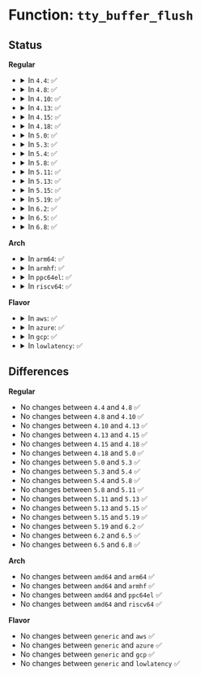 # Function: <code>tty_buffer_flush</code>

## Status
<b>Regular</b>
<ul>
<li>
<details>
<summary>In <code>4.4</code>: ✅</summary>

```c
void tty_buffer_flush(struct tty_struct *tty, struct tty_ldisc *ld);
```

**Collision:** Unique Global

**Inline:** No

**Transformation:** False

**Instances:**

```
In drivers/tty/tty_buffer.c (ffffffff814eacd0)
Location: drivers/tty/tty_buffer.c:236
Inline: False
Direct callers:
  - drivers/tty/tty_io.c:tty_ioctl
  - drivers/tty/tty_ldisc.c:tty_ldisc_flush
  - drivers/tty/pty.c:pty_flush_buffer
```
**Symbols:**

```
ffffffff814eacd0-ffffffff814eaddb: tty_buffer_flush (STB_GLOBAL)
```
</details>
</li>
<li>
<details>
<summary>In <code>4.8</code>: ✅</summary>

```c
void tty_buffer_flush(struct tty_struct *tty, struct tty_ldisc *ld);
```

**Collision:** Unique Global

**Inline:** No

**Transformation:** False

**Instances:**

```
In drivers/tty/tty_buffer.c (ffffffff8153bbc0)
Location: drivers/tty/tty_buffer.c:213
Inline: False
Direct callers:
  - drivers/tty/tty_io.c:tty_ioctl
  - drivers/tty/tty_ldisc.c:tty_ldisc_flush
  - drivers/tty/pty.c:pty_flush_buffer
```
**Symbols:**

```
ffffffff8153bbc0-ffffffff8153bc4f: tty_buffer_flush (STB_GLOBAL)
```
</details>
</li>
<li>
<details>
<summary>In <code>4.10</code>: ✅</summary>

```c
void tty_buffer_flush(struct tty_struct *tty, struct tty_ldisc *ld);
```

**Collision:** Unique Global

**Inline:** No

**Transformation:** False

**Instances:**

```
In drivers/tty/tty_buffer.c (ffffffff81568230)
Location: drivers/tty/tty_buffer.c:213
Inline: False
Direct callers:
  - drivers/tty/tty_io.c:tty_ioctl
  - drivers/tty/tty_ldisc.c:tty_ldisc_flush
  - drivers/tty/pty.c:pty_flush_buffer
```
**Symbols:**

```
ffffffff81568230-ffffffff815682bf: tty_buffer_flush (STB_GLOBAL)
```
</details>
</li>
<li>
<details>
<summary>In <code>4.13</code>: ✅</summary>

```c
void tty_buffer_flush(struct tty_struct *tty, struct tty_ldisc *ld);
```

**Collision:** Unique Global

**Inline:** No

**Transformation:** False

**Instances:**

```
In drivers/tty/tty_buffer.c (ffffffff8157b7e0)
Location: drivers/tty/tty_buffer.c:213
Inline: False
Direct callers:
  - drivers/tty/tty_io.c:tty_ioctl
  - drivers/tty/tty_ldisc.c:tty_ldisc_flush
  - drivers/tty/pty.c:pty_flush_buffer
```
**Symbols:**

```
ffffffff8157b7e0-ffffffff8157b867: tty_buffer_flush (STB_GLOBAL)
```
</details>
</li>
<li>
<details>
<summary>In <code>4.15</code>: ✅</summary>

```c
void tty_buffer_flush(struct tty_struct *tty, struct tty_ldisc *ld);
```

**Collision:** Unique Global

**Inline:** No

**Transformation:** False

**Instances:**

```
In drivers/tty/tty_buffer.c (ffffffff815e01f0)
Location: drivers/tty/tty_buffer.c:214
Inline: False
Direct callers:
  - drivers/tty/tty_io.c:tty_ioctl
  - drivers/tty/tty_ldisc.c:tty_ldisc_flush
  - drivers/tty/pty.c:pty_flush_buffer
```
**Symbols:**

```
ffffffff815e01f0-ffffffff815e027a: tty_buffer_flush (STB_GLOBAL)
```
</details>
</li>
<li>
<details>
<summary>In <code>4.18</code>: ✅</summary>

```c
void tty_buffer_flush(struct tty_struct *tty, struct tty_ldisc *ld);
```

**Collision:** Unique Global

**Inline:** No

**Transformation:** False

**Instances:**

```
In drivers/tty/tty_buffer.c (ffffffff81619480)
Location: drivers/tty/tty_buffer.c:214
Inline: False
Direct callers:
  - drivers/tty/tty_io.c:tty_ioctl
  - drivers/tty/tty_ldisc.c:tty_ldisc_flush
  - drivers/tty/pty.c:pty_flush_buffer
```
**Symbols:**

```
ffffffff81619480-ffffffff81619512: tty_buffer_flush (STB_GLOBAL)
```
</details>
</li>
<li>
<details>
<summary>In <code>5.0</code>: ✅</summary>

```c
void tty_buffer_flush(struct tty_struct *tty, struct tty_ldisc *ld);
```

**Collision:** Unique Global

**Inline:** No

**Transformation:** False

**Instances:**

```
In drivers/tty/tty_buffer.c (ffffffff816366f0)
Location: drivers/tty/tty_buffer.c:219
Inline: False
Direct callers:
  - drivers/tty/tty_io.c:tty_ioctl
  - drivers/tty/tty_ldisc.c:tty_ldisc_flush
  - drivers/tty/pty.c:pty_flush_buffer
```
**Symbols:**

```
ffffffff816366f0-ffffffff81636782: tty_buffer_flush (STB_GLOBAL)
```
</details>
</li>
<li>
<details>
<summary>In <code>5.3</code>: ✅</summary>

```c
void tty_buffer_flush(struct tty_struct *tty, struct tty_ldisc *ld);
```

**Collision:** Unique Global

**Inline:** No

**Transformation:** False

**Instances:**

```
In drivers/tty/tty_buffer.c (ffffffff8166a940)
Location: drivers/tty/tty_buffer.c:219
Inline: False
Direct callers:
  - drivers/tty/tty_io.c:tty_ioctl
  - drivers/tty/tty_ldisc.c:tty_ldisc_flush
  - drivers/tty/pty.c:pty_flush_buffer
```
**Symbols:**

```
ffffffff8166a940-ffffffff8166a9d3: tty_buffer_flush (STB_GLOBAL)
```
</details>
</li>
<li>
<details>
<summary>In <code>5.4</code>: ✅</summary>

```c
void tty_buffer_flush(struct tty_struct *tty, struct tty_ldisc *ld);
```

**Collision:** Unique Global

**Inline:** No

**Transformation:** False

**Instances:**

```
In drivers/tty/tty_buffer.c (ffffffff8168d030)
Location: drivers/tty/tty_buffer.c:219
Inline: False
Direct callers:
  - drivers/tty/tty_io.c:tty_ioctl
  - drivers/tty/tty_ldisc.c:tty_ldisc_flush
  - drivers/tty/pty.c:pty_flush_buffer
```
**Symbols:**

```
ffffffff8168d030-ffffffff8168d0c3: tty_buffer_flush (STB_GLOBAL)
```
</details>
</li>
<li>
<details>
<summary>In <code>5.8</code>: ✅</summary>

```c
void tty_buffer_flush(struct tty_struct *tty, struct tty_ldisc *ld);
```

**Collision:** Unique Global

**Inline:** No

**Transformation:** False

**Instances:**

```
In drivers/tty/tty_buffer.c (ffffffff8173f100)
Location: drivers/tty/tty_buffer.c:219
Inline: False
Direct callers:
  - drivers/tty/tty_io.c:tty_ioctl
  - drivers/tty/tty_ldisc.c:tty_ldisc_flush
  - drivers/tty/tty_ldisc.c:tty_ldisc_flush
  - drivers/tty/pty.c:pty_flush_buffer
```
**Symbols:**

```
ffffffff8173f100-ffffffff8173f193: tty_buffer_flush (STB_GLOBAL)
```
</details>
</li>
<li>
<details>
<summary>In <code>5.11</code>: ✅</summary>

```c
void tty_buffer_flush(struct tty_struct *tty, struct tty_ldisc *ld);
```

**Collision:** Unique Global

**Inline:** No

**Transformation:** False

**Instances:**

```
In drivers/tty/tty_buffer.c (ffffffff8175b030)
Location: drivers/tty/tty_buffer.c:219
Inline: False
Direct callers:
  - drivers/tty/tty_io.c:tty_ioctl
  - drivers/tty/tty_ldisc.c:tty_ldisc_flush
  - drivers/tty/tty_ldisc.c:tty_ldisc_flush
  - drivers/tty/pty.c:pty_flush_buffer
```
**Symbols:**

```
ffffffff8175b030-ffffffff8175b0c3: tty_buffer_flush (STB_GLOBAL)
```
</details>
</li>
<li>
<details>
<summary>In <code>5.13</code>: ✅</summary>

```c
void tty_buffer_flush(struct tty_struct *tty, struct tty_ldisc *ld);
```

**Collision:** Unique Global

**Inline:** No

**Transformation:** False

**Instances:**

```
In drivers/tty/tty_buffer.c (ffffffff8173eed0)
Location: drivers/tty/tty_buffer.c:219
Inline: False
Direct callers:
  - drivers/tty/tty_io.c:tty_ioctl
  - drivers/tty/tty_ldisc.c:tty_ldisc_flush
  - drivers/tty/tty_ldisc.c:tty_ldisc_flush
  - drivers/tty/pty.c:pty_flush_buffer
```
**Symbols:**

```
ffffffff8173eed0-ffffffff8173ef63: tty_buffer_flush (STB_GLOBAL)
```
</details>
</li>
<li>
<details>
<summary>In <code>5.15</code>: ✅</summary>

```c
void tty_buffer_flush(struct tty_struct *tty, struct tty_ldisc *ld);
```

**Collision:** Unique Global

**Inline:** No

**Transformation:** False

**Instances:**

```
In drivers/tty/tty_buffer.c (ffffffff817bf660)
Location: drivers/tty/tty_buffer.c:221
Inline: False
Direct callers:
  - drivers/tty/tty_io.c:tty_ioctl
  - drivers/tty/tty_ldisc.c:tty_ldisc_flush
  - drivers/tty/tty_ldisc.c:tty_ldisc_flush
  - drivers/tty/pty.c:pty_flush_buffer
```
**Symbols:**

```
ffffffff817bf660-ffffffff817bf6f3: tty_buffer_flush (STB_GLOBAL)
```
</details>
</li>
<li>
<details>
<summary>In <code>5.19</code>: ✅</summary>

```c
void tty_buffer_flush(struct tty_struct *tty, struct tty_ldisc *ld);
```

**Collision:** Unique Global

**Inline:** No

**Transformation:** False

**Instances:**

```
In drivers/tty/tty_buffer.c (ffffffff818fbb80)
Location: drivers/tty/tty_buffer.c:220
Inline: False
Direct callers:
  - drivers/tty/tty_io.c:tty_ioctl
  - drivers/tty/tty_ldisc.c:tty_ldisc_flush
  - drivers/tty/tty_ldisc.c:tty_ldisc_flush
  - drivers/tty/tty_ldisc.c:tty_ldisc_flush
  - drivers/tty/pty.c:pty_flush_buffer
```
**Symbols:**

```
ffffffff818fbb80-ffffffff818fbc1f: tty_buffer_flush (STB_GLOBAL)
```
</details>
</li>
<li>
<details>
<summary>In <code>6.2</code>: ✅</summary>

```c
void tty_buffer_flush(struct tty_struct *tty, struct tty_ldisc *ld);
```

**Collision:** Unique Global

**Inline:** No

**Transformation:** False

**Instances:**

```
In drivers/tty/tty_buffer.c (ffffffff81a54f80)
Location: drivers/tty/tty_buffer.c:222
Inline: False
Direct callers:
  - drivers/tty/tty_io.c:tty_ioctl
  - drivers/tty/tty_ldisc.c:tty_ldisc_flush
  - drivers/tty/tty_ldisc.c:tty_ldisc_flush
  - drivers/tty/tty_ldisc.c:tty_ldisc_flush
  - drivers/tty/pty.c:pty_flush_buffer
```
**Symbols:**

```
ffffffff81a54f80-ffffffff81a55029: tty_buffer_flush (STB_GLOBAL)
```
</details>
</li>
<li>
<details>
<summary>In <code>6.5</code>: ✅</summary>

```c
void tty_buffer_flush(struct tty_struct *tty, struct tty_ldisc *ld);
```

**Collision:** Unique Global

**Inline:** No

**Transformation:** False

**Instances:**

```
In drivers/tty/tty_buffer.c (ffffffff81a9f560)
Location: drivers/tty/tty_buffer.c:222
Inline: False
Direct callers:
  - drivers/tty/tty_io.c:tty_ioctl
  - drivers/tty/tty_ldisc.c:tty_ldisc_flush
  - drivers/tty/tty_ldisc.c:tty_ldisc_flush
  - drivers/tty/tty_ldisc.c:tty_ldisc_flush
  - drivers/tty/pty.c:pty_flush_buffer
```
**Symbols:**

```
ffffffff81a9f560-ffffffff81a9f609: tty_buffer_flush (STB_GLOBAL)
```
</details>
</li>
<li>
<details>
<summary>In <code>6.8</code>: ✅</summary>

```c
void tty_buffer_flush(struct tty_struct *tty, struct tty_ldisc *ld);
```

**Collision:** Unique Global

**Inline:** No

**Transformation:** False

**Instances:**

```
In drivers/tty/tty_buffer.c (ffffffff81af1f60)
Location: drivers/tty/tty_buffer.c:220
Inline: False
Direct callers:
  - drivers/tty/tty_io.c:tty_ioctl
  - drivers/tty/tty_ldisc.c:tty_ldisc_flush
  - drivers/tty/tty_ldisc.c:tty_ldisc_flush
  - drivers/tty/tty_ldisc.c:tty_ldisc_flush
  - drivers/tty/pty.c:pty_flush_buffer
```
**Symbols:**

```
ffffffff81af1f60-ffffffff81af2006: tty_buffer_flush (STB_GLOBAL)
```
</details>
</li>
</ul>
<b>Arch</b>
<ul>
<li>
<details>
<summary>In <code>arm64</code>: ✅</summary>

```c
void tty_buffer_flush(struct tty_struct *tty, struct tty_ldisc *ld);
```

**Collision:** Unique Global

**Inline:** No

**Transformation:** False

**Instances:**

```
In drivers/tty/tty_buffer.c (ffff80001085d908)
Location: drivers/tty/tty_buffer.c:219
Inline: False
Direct callers:
  - drivers/tty/tty_io.c:tty_ioctl
  - drivers/tty/tty_ldisc.c:tty_ldisc_flush
  - drivers/tty/pty.c:pty_flush_buffer
```
**Symbols:**

```
ffff80001085d908-ffff80001085da04: tty_buffer_flush (STB_GLOBAL)
```
</details>
</li>
<li>
<details>
<summary>In <code>armhf</code>: ✅</summary>

```c
void tty_buffer_flush(struct tty_struct *tty, struct tty_ldisc *ld);
```

**Collision:** Unique Global

**Inline:** No

**Transformation:** False

**Instances:**

```
In drivers/tty/tty_buffer.c (c09655d8)
Location: drivers/tty/tty_buffer.c:219
Inline: False
Direct callers:
  - drivers/tty/tty_io.c:tty_ioctl
  - drivers/tty/tty_ldisc.c:tty_ldisc_flush
  - drivers/tty/pty.c:pty_flush_buffer
```
**Symbols:**

```
c09655d8-c09656a4: tty_buffer_flush (STB_GLOBAL)
```
</details>
</li>
<li>
<details>
<summary>In <code>ppc64el</code>: ✅</summary>

```c
void tty_buffer_flush(struct tty_struct *tty, struct tty_ldisc *ld);
```

**Collision:** Unique Global

**Inline:** No

**Transformation:** False

**Instances:**

```
In drivers/tty/tty_buffer.c (c0000000008fcc70)
Location: drivers/tty/tty_buffer.c:219
Inline: False
Direct callers:
  - drivers/tty/tty_io.c:tty_ioctl
  - drivers/tty/tty_ldisc.c:tty_ldisc_flush
  - drivers/tty/pty.c:pty_flush_buffer
```
**Symbols:**

```
c0000000008fcc70-c0000000008fcd88: tty_buffer_flush (STB_GLOBAL)
```
</details>
</li>
<li>
<details>
<summary>In <code>riscv64</code>: ✅</summary>

```c
void tty_buffer_flush(struct tty_struct *tty, struct tty_ldisc *ld);
```

**Collision:** Unique Global

**Inline:** No

**Transformation:** False

**Instances:**

```
In drivers/tty/tty_buffer.c (ffffffe0005366a8)
Location: drivers/tty/tty_buffer.c:219
Inline: False
Direct callers:
  - drivers/tty/tty_io.c:tty_ioctl
  - drivers/tty/tty_ldisc.c:tty_ldisc_flush
  - drivers/tty/pty.c:pty_flush_buffer
```
**Symbols:**

```
ffffffe0005366a8-ffffffe000536748: tty_buffer_flush (STB_GLOBAL)
```
</details>
</li>
</ul>
<b>Flavor</b>
<ul>
<li>
<details>
<summary>In <code>aws</code>: ✅</summary>

```c
void tty_buffer_flush(struct tty_struct *tty, struct tty_ldisc *ld);
```

**Collision:** Unique Global

**Inline:** No

**Transformation:** False

**Instances:**

```
In drivers/tty/tty_buffer.c (ffffffff81652ab0)
Location: drivers/tty/tty_buffer.c:219
Inline: False
Direct callers:
  - drivers/tty/tty_io.c:tty_ioctl
  - drivers/tty/tty_ldisc.c:tty_ldisc_flush
  - drivers/tty/pty.c:pty_flush_buffer
```
**Symbols:**

```
ffffffff81652ab0-ffffffff81652b43: tty_buffer_flush (STB_GLOBAL)
```
</details>
</li>
<li>
<details>
<summary>In <code>azure</code>: ✅</summary>

```c
void tty_buffer_flush(struct tty_struct *tty, struct tty_ldisc *ld);
```

**Collision:** Unique Global

**Inline:** No

**Transformation:** False

**Instances:**

```
In drivers/tty/tty_buffer.c (ffffffff81632ef0)
Location: drivers/tty/tty_buffer.c:219
Inline: False
Direct callers:
  - drivers/tty/tty_io.c:tty_ioctl
  - drivers/tty/tty_ldisc.c:tty_ldisc_flush
  - drivers/tty/pty.c:pty_flush_buffer
```
**Symbols:**

```
ffffffff81632ef0-ffffffff81632f83: tty_buffer_flush (STB_GLOBAL)
```
</details>
</li>
<li>
<details>
<summary>In <code>gcp</code>: ✅</summary>

```c
void tty_buffer_flush(struct tty_struct *tty, struct tty_ldisc *ld);
```

**Collision:** Unique Global

**Inline:** No

**Transformation:** False

**Instances:**

```
In drivers/tty/tty_buffer.c (ffffffff81680e70)
Location: drivers/tty/tty_buffer.c:219
Inline: False
Direct callers:
  - drivers/tty/tty_io.c:tty_ioctl
  - drivers/tty/tty_ldisc.c:tty_ldisc_flush
  - drivers/tty/pty.c:pty_flush_buffer
```
**Symbols:**

```
ffffffff81680e70-ffffffff81680f03: tty_buffer_flush (STB_GLOBAL)
```
</details>
</li>
<li>
<details>
<summary>In <code>lowlatency</code>: ✅</summary>

```c
void tty_buffer_flush(struct tty_struct *tty, struct tty_ldisc *ld);
```

**Collision:** Unique Global

**Inline:** No

**Transformation:** False

**Instances:**

```
In drivers/tty/tty_buffer.c (ffffffff8169b4c0)
Location: drivers/tty/tty_buffer.c:219
Inline: False
Direct callers:
  - drivers/tty/tty_io.c:tty_ioctl
  - drivers/tty/tty_ldisc.c:tty_ldisc_flush
  - drivers/tty/pty.c:pty_flush_buffer
```
**Symbols:**

```
ffffffff8169b4c0-ffffffff8169b553: tty_buffer_flush (STB_GLOBAL)
```
</details>
</li>
</ul>

## Differences
<b>Regular</b>
<ul>
<li>
No changes between <code>4.4</code> and <code>4.8</code> ✅
</li>
<li>
No changes between <code>4.8</code> and <code>4.10</code> ✅
</li>
<li>
No changes between <code>4.10</code> and <code>4.13</code> ✅
</li>
<li>
No changes between <code>4.13</code> and <code>4.15</code> ✅
</li>
<li>
No changes between <code>4.15</code> and <code>4.18</code> ✅
</li>
<li>
No changes between <code>4.18</code> and <code>5.0</code> ✅
</li>
<li>
No changes between <code>5.0</code> and <code>5.3</code> ✅
</li>
<li>
No changes between <code>5.3</code> and <code>5.4</code> ✅
</li>
<li>
No changes between <code>5.4</code> and <code>5.8</code> ✅
</li>
<li>
No changes between <code>5.8</code> and <code>5.11</code> ✅
</li>
<li>
No changes between <code>5.11</code> and <code>5.13</code> ✅
</li>
<li>
No changes between <code>5.13</code> and <code>5.15</code> ✅
</li>
<li>
No changes between <code>5.15</code> and <code>5.19</code> ✅
</li>
<li>
No changes between <code>5.19</code> and <code>6.2</code> ✅
</li>
<li>
No changes between <code>6.2</code> and <code>6.5</code> ✅
</li>
<li>
No changes between <code>6.5</code> and <code>6.8</code> ✅
</li>
</ul>
<b>Arch</b>
<ul>
<li>
No changes between <code>amd64</code> and <code>arm64</code> ✅
</li>
<li>
No changes between <code>amd64</code> and <code>armhf</code> ✅
</li>
<li>
No changes between <code>amd64</code> and <code>ppc64el</code> ✅
</li>
<li>
No changes between <code>amd64</code> and <code>riscv64</code> ✅
</li>
</ul>
<b>Flavor</b>
<ul>
<li>
No changes between <code>generic</code> and <code>aws</code> ✅
</li>
<li>
No changes between <code>generic</code> and <code>azure</code> ✅
</li>
<li>
No changes between <code>generic</code> and <code>gcp</code> ✅
</li>
<li>
No changes between <code>generic</code> and <code>lowlatency</code> ✅
</li>
</ul>
